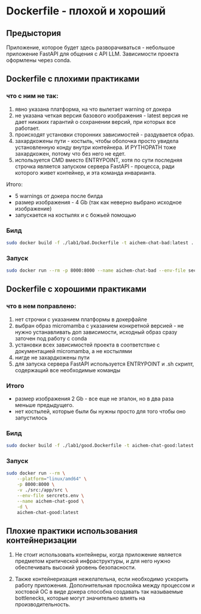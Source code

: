 # Dockerfile - плохой и хороший

## Предыстория
Приложение, которое будет здесь разворачиваться - небольшое приложение FastAPI для общения с API LLM.
Зависимости проекта оформлены через conda.

## Dockerfile с плохими практиками

### что с ним не так:
1. явно указана платформа, на что вылетает warning от докера
2. не указана четкая версия базового изображения - latest версия не дает никаких гарантий о сохранении версий, при которых все работает.
3. происходят установки сторонних зависимостей - раздувается образ.
4. захардкожены пути - костыль, чтобы оболочка просто увидела установленную конду внутри контейнера. И PYTHOPATH тоже захардкожен, потому что без него не едет.
5. используется CMD вместо ENTRYPOINT, хотя по сути последняя строчка является запуском сервера FastAPI - процесса, ради которого живет контейнер, и эта команда инварианта.

Итого:
- 5 warnings от докера после билда
- размер изображения - 4 Gb (так как неверно выбрано исходное изображение)
- запускается на костылях и с божьей помощью

### Билд
```sh
sudo docker build -f ./lab1/bad.Dockerfile -t aichem-chat-bad:latest .
```

### Запуск
```sh
sudo docker run --rm -p 8000:8000 --name aichem-chat-bad --env-file secrets.env -d aichem-chat-bad:latest
```

## Dockerfile с хорошими практиками

### что в нем поправлено:
1. нет строчки с указанием платформы в докерфайле
2. выбран образ micromamba с указанием конкретной версией - не нужно устанавливать доп зависимости, исходный образ сразу заточен под работу с conda
3. установки всех зависимостей проекта в соответствие с документацией micromamba, а не костылями
4. нигде не захардкожены пути
5. для запуска сервера FastAPI используется ENTRYPOINT и .sh скрипт, содержащий все необходимые команды

### Итого
- размер изображения 2 Gb - все еще не эталон, но в два раза меньше предыдущего.
- нет костылей, которые были бы нужны просто для того чтобы оно запустилось

### Билд
```sh
sudo docker build -f ./lab1/good.Dockerfile -t aichem-chat-good:latest --platform="linux/amd64" .
```

### Запуск
```sh
sudo docker run --rm \
    --platform="linux/amd64" \
    -p 8000:8000 \
    -v ./src:/app/src \
    --env-file sercrets.env \
    --name aichem-chat-good \
    -d \
    aichem-chat-good:latest
```

## Плохие практики использования контейнеризации
1. Не стоит использовать контейнеры, когда приложение является предметом критической инфраструктуры, 
и для него нужно обеспечивать высокий уровень безопасности.

2. Также контейнеризация нежелательна, если необходимо ускорить работу приложения. Дополнительная прослойка между 
процессом и хостовой ОС в виде докера способна создавать так называемые bottlenecks, которые могут значительно влиять на производительность.
